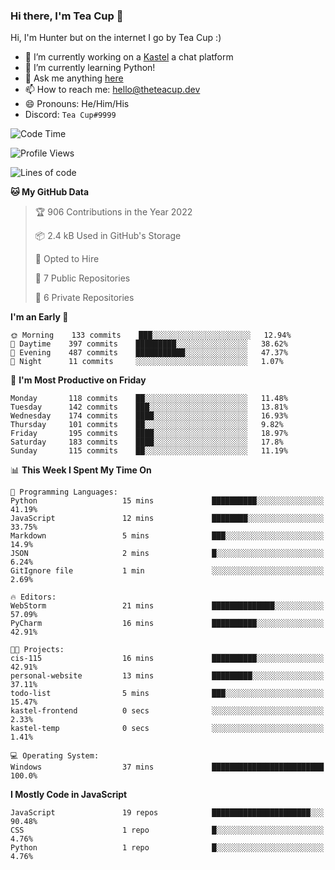 ### Hi there, I'm Tea Cup 👋 

Hi, I'm Hunter but on the internet I go by Tea Cup :)

- 🔭 I’m currently working on a [Kastel](https://github.com/Kastelll) a chat platform
- 🌱 I’m currently learning Python!
- 💬 Ask me anything [here](https://github.com/TheTeaCup/TheTeaCup/issues)
- 📫 How to reach me: [hello@theteacup.dev](mailto:hello@theteacup.dev)
- 😄 Pronouns: He/Him/His
- Discord: `Tea Cup#9999`

<!--START_SECTION:waka-->
![Code Time](http://img.shields.io/badge/Code%20Time-238%20hrs%2032%20mins-blue)

![Profile Views](http://img.shields.io/badge/Profile%20Views-14-blue)

![Lines of code](https://img.shields.io/badge/From%20Hello%20World%20I%27ve%20Written-70%20Thousand%20lines%20of%20code-blue)

**🐱 My GitHub Data** 

> 🏆 906 Contributions in the Year 2022
 > 
> 📦 2.4 kB Used in GitHub's Storage 
 > 
> 💼 Opted to Hire
 > 
> 📜 7 Public Repositories 
 > 
> 🔑 6 Private Repositories  
 > 
**I'm an Early 🐤** 

```text
🌞 Morning    133 commits    ███░░░░░░░░░░░░░░░░░░░░░░   12.94% 
🌆 Daytime    397 commits    █████████░░░░░░░░░░░░░░░░   38.62% 
🌃 Evening    487 commits    ███████████░░░░░░░░░░░░░░   47.37% 
🌙 Night      11 commits     ░░░░░░░░░░░░░░░░░░░░░░░░░   1.07%

```
📅 **I'm Most Productive on Friday** 

```text
Monday       118 commits    ██░░░░░░░░░░░░░░░░░░░░░░░   11.48% 
Tuesday      142 commits    ███░░░░░░░░░░░░░░░░░░░░░░   13.81% 
Wednesday    174 commits    ████░░░░░░░░░░░░░░░░░░░░░   16.93% 
Thursday     101 commits    ██░░░░░░░░░░░░░░░░░░░░░░░   9.82% 
Friday       195 commits    ████░░░░░░░░░░░░░░░░░░░░░   18.97% 
Saturday     183 commits    ████░░░░░░░░░░░░░░░░░░░░░   17.8% 
Sunday       115 commits    ██░░░░░░░░░░░░░░░░░░░░░░░   11.19%

```


📊 **This Week I Spent My Time On** 

```text
💬 Programming Languages: 
Python                   15 mins             ██████████░░░░░░░░░░░░░░░   41.19% 
JavaScript               12 mins             ████████░░░░░░░░░░░░░░░░░   33.75% 
Markdown                 5 mins              ███░░░░░░░░░░░░░░░░░░░░░░   14.9% 
JSON                     2 mins              █░░░░░░░░░░░░░░░░░░░░░░░░   6.24% 
GitIgnore file           1 min               ░░░░░░░░░░░░░░░░░░░░░░░░░   2.69%

🔥 Editors: 
WebStorm                 21 mins             ██████████████░░░░░░░░░░░   57.09% 
PyCharm                  16 mins             ██████████░░░░░░░░░░░░░░░   42.91%

🐱‍💻 Projects: 
cis-115                  16 mins             ██████████░░░░░░░░░░░░░░░   42.91% 
personal-website         13 mins             █████████░░░░░░░░░░░░░░░░   37.11% 
todo-list                5 mins              ███░░░░░░░░░░░░░░░░░░░░░░   15.47% 
kastel-frontend          0 secs              ░░░░░░░░░░░░░░░░░░░░░░░░░   2.33% 
kastel-temp              0 secs              ░░░░░░░░░░░░░░░░░░░░░░░░░   1.41%

💻 Operating System: 
Windows                  37 mins             █████████████████████████   100.0%

```

**I Mostly Code in JavaScript** 

```text
JavaScript               19 repos            ██████████████████████░░░   90.48% 
CSS                      1 repo              █░░░░░░░░░░░░░░░░░░░░░░░░   4.76% 
Python                   1 repo              █░░░░░░░░░░░░░░░░░░░░░░░░   4.76%

```



<!--END_SECTION:waka-->
